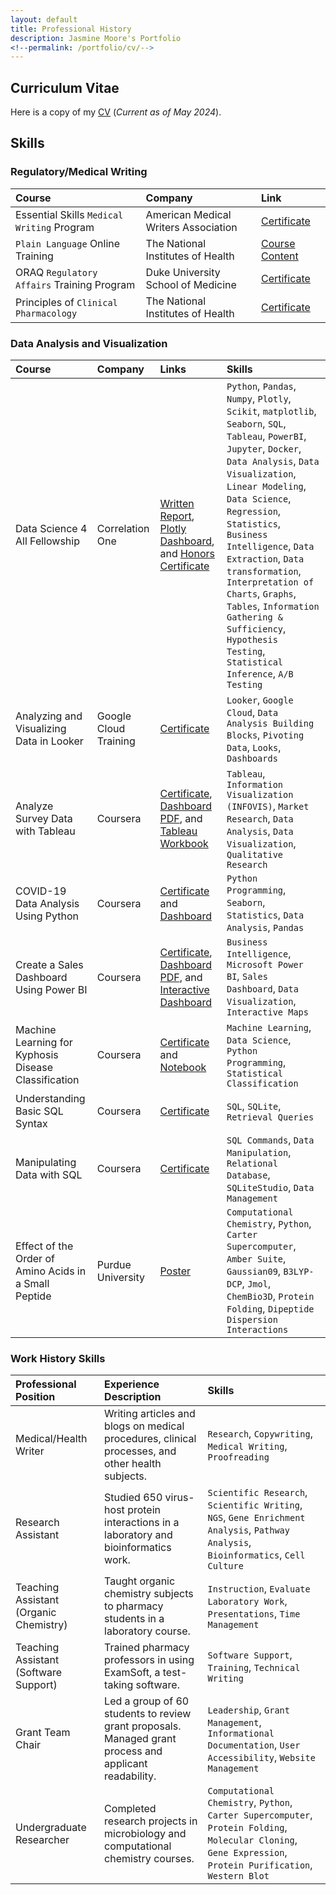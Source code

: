 ```yaml
---
layout: default
title: Professional History
description: Jasmine Moore's Portfolio
<!--permalink: /portfolio/cv/-->
---
```


## Curriculum Vitae
Here is a copy of my [CV](https://acrobat.adobe.com/id/urn:aaid:sc:US:214a39eb-ef50-48c4-8c36-3543620bc554) 
(_Current as of May 2024_).

## Skills

### Regulatory/Medical Writing

|Course|Company|Link|
|:-------|:--------|:-----|
| Essential Skills `Medical Writing` Program|American Medical Writers Association|[Certificate](https://acrobat.adobe.com/id/urn:aaid:sc:US:b0db8e95-b7fb-469d-acf5-6b95b0265a91)|
| `Plain Language` Online Training|The National Institutes of Health|[Course Content](https://www.nih.gov/sites/default/files/institutes/plain-language/nih-plain-language-getting-started-brushing-up.pdf)|
| ORAQ `Regulatory Affairs` Training Program|Duke University School of Medicine|[Certificate](https://acrobat.adobe.com/id/urn:aaid:sc:us:a300c452-464a-42f9-a907-2332302ae062)|
| Principles of `Clinical Pharmacology`|The National Institutes of Health|[Certificate](https://acrobat.adobe.com/id/urn:aaid:sc:US:01078a0b-9171-4c30-a9e0-d8ba49d023fc)|

### Data Analysis and Visualization

|Course|Company|Links|Skills|
|:----|:----|:----|:----|
| Data Science 4 All Fellowship|Correlation One|[Written Report](https://acrobat.adobe.com/link/review?uri=urn:aaid:scds:US:bbc3e7a2-3153-31e0-aa51-414ec5bf3fc1), [Plotly Dashboard](https://chart-studio.plotly.com/~jasmineshanay/39/dashboard/), and [Honors Certificate](https://www.credential.net/1413bc3f-9fd6-42a6-b06a-0c6f0c48ad10#gs.8x47o7)| `Python`, `Pandas`, `Numpy`, `Plotly`, `Scikit`, `matplotlib`, `Seaborn`, `SQL`, `Tableau`, `PowerBI`, `Jupyter`, `Docker`, `Data Analysis`, `Data Visualization`, `Linear Modeling`, `Data Science`, `Regression`, `Statistics`, `Business Intelligence`, `Data Extraction`, `Data transformation`, `Interpretation of Charts`, `Graphs`, `Tables`, `Information Gathering & Sufficiency`, `Hypothesis Testing`, `Statistical Inference`, `A/B Testing`|
|Analyzing and Visualizing Data in Looker|Google Cloud Training|[Certificate](https://coursera.org/share/d45931ce03106b870d9694326d193277)| `Looker`, `Google Cloud`, `Data Analysis Building Blocks`, `Pivoting Data`, `Looks`, `Dashboards`|
|Analyze Survey Data with Tableau|Coursera|[Certificate](https://coursera.org/share/fa70ae8a9cc33cd22f69d5854881a7fe), [Dashboard PDF](Tableau_Survey_Charts.pdf), and [Tableau Workbook](Tableau_Survey_Data_Analysis.twbx)| `Tableau`, `Information Visualization (INFOVIS)`, `Market Research`, `Data Analysis`, `Data Visualization`, `Qualitative Research`|
|COVID-19 Data Analysis Using Python|Coursera|[Certificate](https://coursera.org/share/4a2128b2560eba63648f41aa068fabf1) and [Dashboard](COVID_Python_Analysis.ipynb)|`Python Programming`, `Seaborn`, `Statistics`, `Data Analysis`, `Pandas`|
|Create a Sales Dashboard Using Power BI|Coursera|[Certificate](https://coursera.org/share/9db7b2270c90ff51eadb134d89d38315), [Dashboard PDF](Sales_Dashboard_2.pdf), and [Interactive Dashboard](Sales_Dashboard_2.pbix)| `Business Intelligence`, `Microsoft Power BI`, `Sales Dashboard`, `Data Visualization`, `Interactive Maps`|
|Machine Learning for Kyphosis Disease Classification|Coursera|[Certificate](https://coursera.org/share/d17c1545e6fc6b13d0d105600479df85) and [Notebook](Machine_Learning_Kyphosis.ipynb)| `Machine Learning`, `Data Science`, `Python Programming`, `Statistical Classification`|
|Understanding Basic SQL Syntax|Coursera|[Certificate](https://coursera.org/share/524cfc5ad56db01238048debf6cb4be7)| `SQL`, `SQLite`, `Retrieval Queries`|
| Manipulating Data with SQL|Coursera|[Certificate](https://coursera.org/share/404c18a5bc0bdb10a51f3f7755d1e831)| `SQL Commands`, `Data Manipulation`, `Relational Database`, `SQLiteStudio`, `Data Management`|
| Effect of the Order of Amino Acids in a Small Peptide | Purdue University|[Poster](https://c1-connect.com/profile/jasmine-moore/projects/491427d5-16c7-491f-b45d-84a7886ece4a)| `Computational Chemistry`, `Python`, `Carter Supercomputer`, `Amber Suite`, `Gaussian09`, `B3LYP-DCP`, `Jmol`, `ChemBio3D`, `Protein Folding`, `Dipeptide Dispersion Interactions`|

### Work History Skills

|Professional Position|Experience Description|Skills|
|:----|:----|:----|
| Medical/Health Writer | Writing articles and blogs on medical procedures, clinical processes, and other health subjects.| `Research`, `Copywriting`, `Medical Writing`, `Proofreading`|
| Research Assistant | Studied 650 virus-host protein interactions in a laboratory and bioinformatics work. | `Scientific Research`, `Scientific Writing`, `NGS`, `Gene Enrichment Analysis`, `Pathway Analysis`, `Bioinformatics`, `Cell Culture`|
| Teaching Assistant (Organic Chemistry)| Taught organic chemistry subjects to pharmacy students in a laboratory course. | `Instruction`, `Evaluate Laboratory Work`, `Presentations`, `Time Management`|
| Teaching Assistant (Software Support)| Trained pharmacy professors in using ExamSoft, a test-taking software. | `Software Support`, `Training`, `Technical Writing`|
| Grant Team Chair | Led a group of 60 students to review grant proposals. Managed grant process and applicant readability.| `Leadership`, `Grant Management`, `Informational Documentation`, `User Accessibility`, `Website Management`|
| Undergraduate Researcher | Completed research projects in microbiology and computational chemistry courses.| `Computational Chemistry`, `Python`, `Carter Supercomputer`, `Protein Folding`, `Molecular Cloning`, `Gene Expression`, `Protein Purification`, `Western Blot`|
